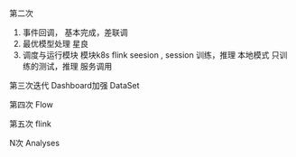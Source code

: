 第二次
1. 事件回调， 基本完成，差联调
10. 最优模型处理    星良
12. 调度与运行模块
       模块k8s  flink seesion , 
            session  训练，推理
            本地模式 只训练的测试，推理
        服务调用
            



第三次迭代
Dashboard加强
DataSet

第四次 Flow

第五次 flink

N次 Analyses

